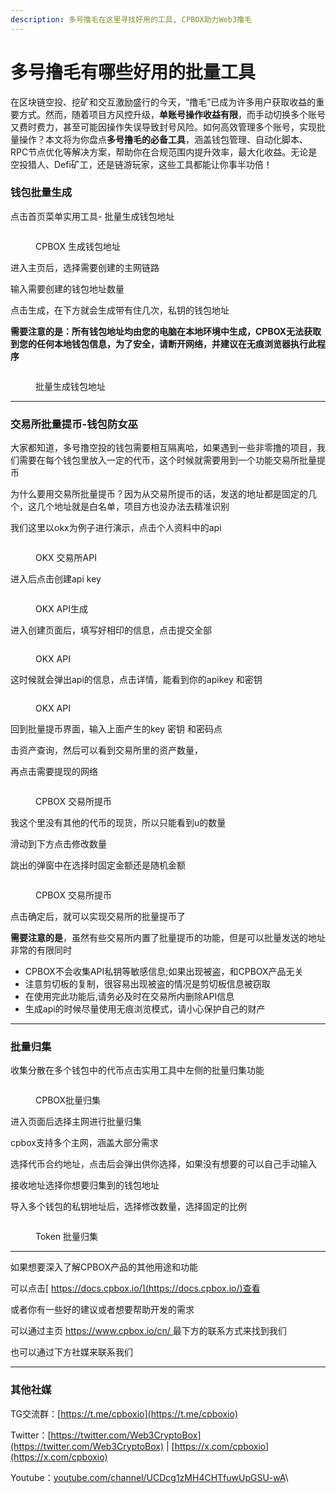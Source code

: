 ```yaml
---
description: 多号撸毛在这里寻找好用的工具, CPBOX助力Web3撸毛
---
```


# 多号撸毛有哪些好用的批量工具

在区块链空投、挖矿和交互激励盛行的今天，“撸毛”已成为许多用户获取收益的重要方式。然而，随着项目方风控升级，**单账号操作收益有限**，而手动切换多个账号又费时费力，甚至可能因操作失误导致封号风险。如何高效管理多个账号，实现批量操作？本文将为你盘点**多号撸毛的必备工具**，涵盖钱包管理、自动化脚本、RPC节点优化等解决方案，帮助你在合规范围内提升效率，最大化收益。无论是空投猎人、Defi矿工，还是链游玩家，这些工具都能让你事半功倍！

### 钱包批量生成

点击首页菜单实用工具- 批量生成钱包地址

<figure><img src="../../.gitbook/assets/image (44).png" alt=""><figcaption><p>CPBOX 生成钱包地址</p></figcaption></figure>

进入主页后，选择需要创建的主网链路

输入需要创建的钱包地址数量

点击生成，在下方就会生成带有住几次，私钥的钱包地址

**需要注意的是：所有钱包地址均由您的电脑在本地环境中生成，CPBOX无法获取到您的任何本地钱包信息，为了安全，请断开网络，并建议在无痕浏览器执行此程序**

<figure><img src="../../.gitbook/assets/image (45).png" alt=""><figcaption><p>批量生成钱包地址</p></figcaption></figure>

***

### 交易所批量提币-钱包防女巫

大家都知道，多号撸空投的钱包需要相互隔离哈，如果遇到一些非零撸的项目，我们需要在每个钱包里放入一定的代币，这个时候就需要用到一个功能交易所批量提币

为什么要用交易所批量提币？因为从交易所提币的话，发送的地址都是固定的几个，这几个地址就是白名单，项目方也没办法去精准识别

我们这里以okx为例子进行演示，点击个人资料中的api

<figure><img src="https://uf6jjv03ijb.sg.larksuite.com/space/api/box/stream/download/asynccode/?code=YWM1OGM4YWE2OTBmMDkwNWE1NTFhYTI0OTIzZWVjMTJfVHdiWWJPRU9zcGkyMzNMRjFQV05TcDlvVDdneXlJeUJfVG9rZW46S2pDS2JWMGRrbzdyNmF4R2xJUmx4djVpZ1NoXzE3NDY0NDc4ODg6MTc0NjQ1MTQ4OF9WNA" alt=""><figcaption><p>OKX 交易所API</p></figcaption></figure>

进入后点击创建api key

<figure><img src="../../.gitbook/assets/image (47).png" alt=""><figcaption><p>OKX API生成</p></figcaption></figure>

进入创建页面后，填写好相印的信息，点击提交全部

<figure><img src="../../.gitbook/assets/image (48).png" alt=""><figcaption><p>OKX API</p></figcaption></figure>

这时候就会弹出api的信息，点击详情，能看到你的apikey 和密钥

<figure><img src="../../.gitbook/assets/image (49).png" alt=""><figcaption><p>OKX API</p></figcaption></figure>

回到批量提币界面，输入上面产生的key 密钥 和密码点

击资产查询，然后可以看到交易所里的资产数量，

再点击需要提现的网络

<figure><img src="../../.gitbook/assets/image (50).png" alt=""><figcaption><p>CPBOX 交易所提币</p></figcaption></figure>

我这个里没有其他的代币的现货，所以只能看到u的数量

滑动到下方点击修改数量

跳出的弹窗中在选择时固定金额还是随机金额

<figure><img src="../../.gitbook/assets/image (51).png" alt=""><figcaption><p>CPBOX 交易所提币</p></figcaption></figure>

点击确定后，就可以实现交易所的批量提币了

**需要注意的是**，虽然有些交易所内置了批量提币的功能，但是可以批量发送的地址非常的有限同时

* CPBOX不会收集API私钥等敏感信息;如果出现被盗，和CPBOX产品无关
* 注意剪切板的复制，很容易出现被盗的情况是剪切板信息被窃取
* 在使用完此功能后,请务必及时在交易所内删除API信息
* 生成api的时候尽量使用无痕浏览模式，请小心保护自己的财产

***

### 批量归集

收集分散在多个钱包中的代币点击实用工具中左侧的批量归集功能

<figure><img src="../../.gitbook/assets/image (52).png" alt=""><figcaption><p>CPBOX批量归集</p></figcaption></figure>

进入页面后选择主网进行批量归集

cpbox支持多个主网，涵盖大部分需求

选择代币合约地址，点击后会弹出供你选择，如果没有想要的可以自己手动输入

接收地址选择你想要归集到的钱包地址

导入多个钱包的私钥地址后，选择修改数量，选择固定的比例

<figure><img src="../../.gitbook/assets/image (53).png" alt=""><figcaption><p>Token 批量归集</p></figcaption></figure>

***

如果想要深入了解CPBOX产品的其他用途和功能

可以点击[ https://docs.cpbox.io/](https://docs.cpbox.io/)查看

或者你有一些好的建议或者想要帮助开发的需求

可以通过主页 [https://www.cpbox.io/cn/ ](https://www.cpbox.io/cn/)最下方的联系方式来找到我们

也可以通过下方社媒来联系我们

***

### 其他社媒

TG交流群：[https://t.me/cpboxio](https://t.me/cpboxio)

Twitter：[https://twitter.com/Web3CryptoBox](https://twitter.com/Web3CryptoBox) | [https://x.com/cpboxio](https://x.com/cpboxio)

Youtube：[youtube.com/channel/UCDcg1zMH4CHTfuwUpGSU-wA](../../solana-gong-ju/solana-yi-jian-fa-bi.md)\
